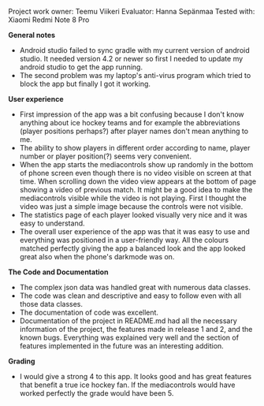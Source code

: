 Project work owner: Teemu Viikeri
Evaluator: Hanna Sepänmaa
Tested with: Xiaomi Redmi Note 8 Pro

**General notes**

- Android studio failed to sync gradle with my current version of android studio. It needed version 4.2 or newer so first I needed to update my android studio to get the app running.
- The second problem was my laptop's anti-virus program which tried to block the app but finally I got it working.

**User experience**

- First impression of the app was a bit confusing because I don't know anything about ice hockey teams and for example the abbreviations (player positions perhaps?) after player names don't mean anything to me.
- The ability to show players in different order according to name, player number or player position(?) seems very convenient.
- When the app starts the mediacontrols show up randomly in the bottom of phone screen even though there is no video visible on screen at that time. When scrolling down the video view appears at the bottom of page showing a video of previous match. It might be a good idea to make the mediacontrols visible while the video is not playing. First I thought the video was just a simple image because the controls were not visible.
- The statistics page of each player looked visually very nice and it was easy to understand.
- The overall user experience of the app was that it was easy to use and everything was positioned in a user-friendly way. All the colours matched perfectly giving the app a balanced look and the app looked great also when the phone's darkmode was on.

**The Code and Documentation**

- The complex json data was handled great with numerous data classes.
- The code was clean and descriptive and easy to follow even with all those data classes.
- The documentation of code was excellent.
- Documentation of the project in README.md had all the necessary information of the project, the features made in release 1 and 2, and the known bugs. Everything was explained very well and the section of features implemented in the future was an interesting addition.

**Grading**

- I would give a strong 4 to this app. It looks good and has great features that benefit a true ice hockey fan. If the mediacontrols would have worked perfectly the grade would have been 5.
